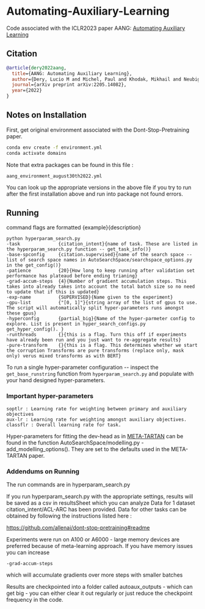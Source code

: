 # Automating-Auxiliary-Learning
Code associated with the ICLR2023 paper AANG: [Automating Auxiliary Learning](https://openreview.net/forum?id=vtVDI3w_BLL)

## Citation


```bibtex
@article{dery2022aang,
  title={AANG: Automating Auxiliary Learning},
  author={Dery, Lucio M and Michel, Paul and Khodak, Mikhail and Neubig, Graham and Talwalkar, Ameet},
  journal={arXiv preprint arXiv:2205.14082},
  year={2022}
}
```

## Notes on Installation

First, get original environment associated with the Dont-Stop-Pretraining paper.
```bash
conda env create -f environment.yml
conda activate domains
```
Note that extra packages can be found in this file :
```
aang_environment_august30th2022.yml
```
You can look up the appropriate versions in the above file if you try to run after the first installation above and run into package not found errors.


## Running
command flags are formatted {example}{description}

```
python hyperparam_search.py
-task              {citation_intent}{name of task. These are listed in the hyperparam_search.py function -- get_task_info()}
-base-spconfig     {citation.supervised}{name of the search space -- list of search space names in AutoSearchSpace/searchspace_options.py in the get_config()}       
-patience          {20}{How long to keep running after validation set performance has plateaud before ending trianing} 
-grad-accum-steps  {4}{Number of gradient accumulation steps. This takes into already takes into account the total batch size so no need to update that if this is updated}
-exp-name          {SUPERVISED}{Name given to the experiment}
-gpu-list          {"[0, 1]"}{string array of the list of gpus to use. The script will automatically split hyper-parameters runs amongst these gpus} 
-hyperconfig       {partial_big}{Name of the hyper-parmeter config to explore. List is present in hyper_search_configs.py get_hyper_config(). }
-runthreads        {}{this is a flag. Turn this off if experiments have already been run and you just want to re-aggregate results}
-pure-transform    {}{this is a flag. This determines whether we start the corruption Transforms are pure transforms (replace only, mask only) verus mixed transforms as with BERT}
```
To run a single hyper-parameter configuration -- inspect the `get_base_runstring` function from  `hyperparam_search.py` and populate with your hand designed hyper-parameters.

### Important hyper-parameters
```
soptlr : Learning rate for weighting between primary and auxiliary objectives
aux-lr : Learning rate for weighting amongst auxiliary objectives. 
classflr : Overall learning rate for task.
```
Hyper-parameters for fitting the dev-head as in [META-TARTAN](https://arxiv.org/abs/2109.07437) can be found in the function AutoSearchSpace/modelling.py - add_modelling_options(). They are set to the defaults used in the META-TARTAN paper. 


### Addendums on Running
The run commands are in hyperparam_search.py

If you run hyperparam_search.py with the appropriate settings, results will be saved as a csv in resultsSheet which you can analyze
Data for 1 dataset citation_intent/ACL-ARC has been provided. Data for other tasks can be obtained by following the instructions listed here : 

https://github.com/allenai/dont-stop-pretraining#readme
 
Experiments were run on A100 or A6000 - large memory devices are preferred because of meta-learning approach. If you have memory issues you can increase 

`-grad-accum-steps`

which will accumulate gradients over more steps with smaller batches

Results are checkpointed into a folder called autoaux_outputs - which can get big - you can either clear it out regularly or just reduce the checkpoint frequency in the code.
